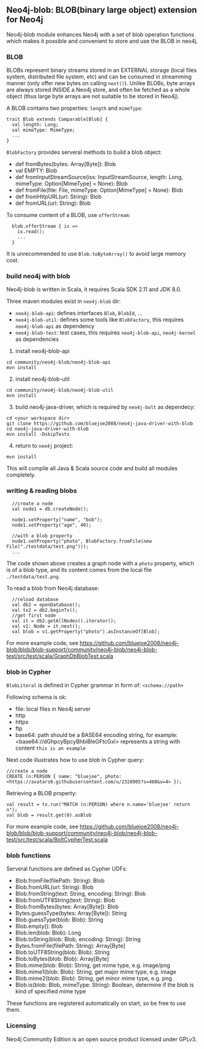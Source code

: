 ## Neo4j-blob: BLOB(binary large object) extension for Neo4j 

Neo4j-blob module enhances Neo4j with a set of blob operation functions which makes it possible and convenient to store and use the BLOB in neo4j.

### BLOB

BLOBs represent binary streams stored in an EXTERNAL storage (local files system, distributed file system, etc) and can be consumed in streamming manner (only offer new bytes on calling `next()`). Unlike BLOBs, byte arrays are always stored INSIDE a Neo4j store, and often be fetched as a whole object (thus large byte arrays are not suitable to be stored in Neo4j).

A BLOB contains two properties: `length` and `mimeType`:

```
trait Blob extends Comparable[Blob] {
  val length: Long;
  val mimeType: MimeType;
  ...
}
```

`BlobFactory` provides serveral methods to build a blob object:

* def fromBytes(bytes: Array[Byte]): Blob
* val EMPTY: Blob 
* def fromInputStreamSource(iss: InputStreamSource, length: Long, mimeType: Option[MimeType] = None): Blob
* def fromFile(file: File, mimeType: Option[MimeType] = None): Blob
* def fromHttpURL(url: String): Blob
* def fromURL(url: String): Blob

To consume content of a BLOB, use `offerStream`:
```
  blob.offerStream { is =>
    is.read();
    ...
  }
```

It is unrecommended to use `Blob.toByteArray()` to avoid large memory cost.

### build neo4j with blob

Neo4j-blob is written in Scala, it requires Scala SDK 2.11 and JDK 8.0.

Three maven modules exist in `neo4j-blob` dir: 
* `neo4j-blob-api`: defines interfaces `Blob`, `BlobId`, ...
* `neo4j-blob-util`: defines some tools like `BlobFactory`, this requires `neo4j-blob-api` as dependency
* `neo4j-blob-test`: test cases, this requires `neo4j-blob-api`, `neo4j-kernel` as dependencies

1. install neo4j-blob-api
```
cd community/neo4j-blob/neo4j-blob-api
mvn install
```

2. install neo4j-blob-util
```
cd community/neo4j-blob/neo4j-blob-util
mvn install
```

3. build neo4j-java-driver, which is required by `neo4j-bolt` as dependecy:
```
cd <your workspace dir>
git clone https://github.com/bluejoe2008/neo4j-java-driver-with-blob
cd neo4j-java-driver-with-blob
mvn install -DskipTests
```

4. return to `neo4j` project:
```
mvn install
```

This will compile all Java & Scala source code and build all modules completely.

### writing & reading blobs

```
  //create a node
  val node1 = db.createNode();

  node1.setProperty("name", "bob");
  node1.setProperty("age", 40);

  //with a blob property
  node1.setProperty("photo", BlobFactory.fromFile(new File("./testdata/test.png")));
  ...
```

The code shown above creates a graph node with a `photo` property, which is of a blob type, and its content comes from the local file `./testdata/test.png`.

To read a blob from Neo4j database:
```
  //reload database
  val db2 = openDatabase();
  val tx2 = db2.beginTx();
  //get first node
  val it = db2.getAllNodes().iterator();
  val v1: Node = it.next();
  val blob = v1.getProperty("photo").asInstanceOf[Blob];
```

For more example code, see https://github.com/bluejoe2008/neo4j-blob/blob/blob-support/community/neo4j-blob/neo4j-blob-test/src/test/scala/GraphDbBlobTest.scala

### blob in Cypher

`BlobLiteral` is defined in Cypher grammar in form of:
`<schema://path>`

Following schema is ok:
* file: local files in Neo4j server
* http
* https
* ftp
* base64: path should be a BASE64 encoding string, for example: \<base64://dGhpcyBpcyBhbiBleGFtcGxl\> represents a string with content `this is an example`

Next code illustrates how to use blob in Cypher query:
```
//create a node
CREATE (n:PERSON { name: "bluejoe", photo: <https://avatars0.githubusercontent.com/u/2328905?s=460&v=4> });

```

Retrieving a BLOB property:
```
val result = tx.run("MATCH (n:PERSON) where n.name='bluejoe' return n");
val blob = result.get(0).asBlob
```

For more example code, see https://github.com/bluejoe2008/neo4j-blob/blob/blob-support/community/neo4j-blob/neo4j-blob-test/src/test/scala/BoltCypherTest.scala

### blob functions

Serveral functions are defined as Cypher UDFs:

* Blob.fromFile(filePath: String): Blob
* Blob.fromURL(url: String): Blob
* Blob.fromString(text: String, encoding: String): Blob
* Blob.fromUTF8String(text: String): Blob
* Blob.fromBytes(bytes: Array[Byte]): Blob
* Bytes.guessType(bytes: Array[Byte]): String
* Blob.guessType(blob: Blob): String
* Blob.empty(): Blob
* Blob.len(blob: Blob): Long
* Blob.toString(blob: Blob, encoding: String): String
* Bytes.fromFile(filePath: String): Array[Byte] 
* Blob.toUTF8String(blob: Blob): String
* Blob.toBytes(blob: Blob): Array[Byte]
* Blob.mime(blob: Blob): String, get mime type, e.g. image/png
* Blob.mime1(blob: Blob): String, get major mime type, e.g. image
* Blob.mime2(blob: Blob): String, get minor mime type, e.g. png
* Blob.is(blob: Blob, mimeType: String): Boolean, determine if the blob is kind of specified mime type

These functions are registered automatically on start, so be free to use them.

### Licensing

Neo4j Community Edition is an open source product licensed under GPLv3.
